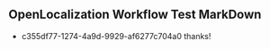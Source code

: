 ## OpenLocalization Workflow Test MarkDown
* c355df77-1274-4a9d-9929-af6277c704a0 thanks!

<!--HONumber=Aug16_HO4-->


